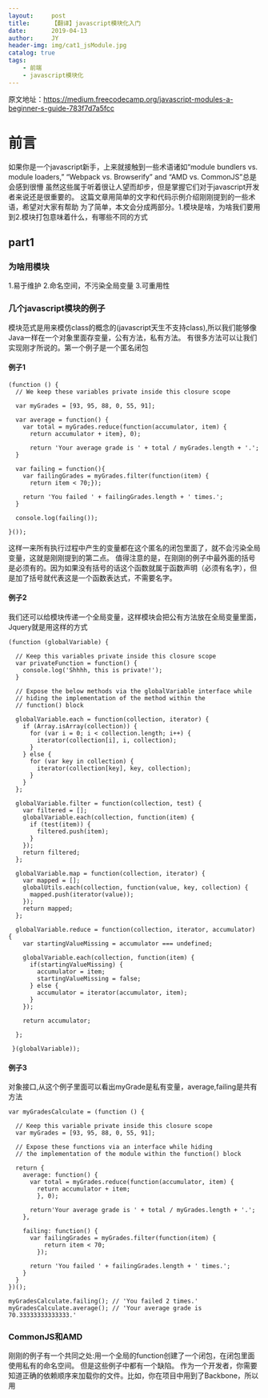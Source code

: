 ```yaml
---
layout:     post
title:      【翻译】javascript模块化入门
date:       2019-04-13
author:     JY
header-img: img/cat1_jsModule.jpg
catalog: true
tags:
    - 前端
    - javascript模块化
---
```

原文地址：https://medium.freecodecamp.org/javascript-modules-a-beginner-s-guide-783f7d7a5fcc
# 前言
如果你是一个javascript新手，上来就接触到一些术语诸如“module bundlers vs. module loaders,” “Webpack vs. Browserify” and “AMD vs. CommonJS”总是会感到很懵
虽然这些属于听着很让人望而却步，但是掌握它们对于javascript开发者来说还是很重要的。
这篇文章用简单的文字和代码示例介绍刚刚提到的一些术语，希望对大家有帮助
为了简单，本文会分成两部分。1.模块是啥，为啥我们要用到2.模块打包意味着什么，有哪些不同的方式


## part1
### 为啥用模块
1.易于维护
2.命名空间，不污染全局变量
3.可重用性
### 几个javascript模块的例子
模块范式是用来模仿class的概念的(javascript天生不支持class),所以我们能够像Java一样在一个对象里面存变量，公有方法，私有方法。
有很多方法可以让我们实现刚才所说的。第一个例子是一个匿名闭包
#### 例子1
```
(function () {
  // We keep these variables private inside this closure scope
  
  var myGrades = [93, 95, 88, 0, 55, 91];
  
  var average = function() {
    var total = myGrades.reduce(function(accumulator, item) {
      return accumulator + item}, 0);
    
      return 'Your average grade is ' + total / myGrades.length + '.';
  }

  var failing = function(){
    var failingGrades = myGrades.filter(function(item) {
      return item < 70;});
      
    return 'You failed ' + failingGrades.length + ' times.';
  }

  console.log(failing());

}());
```
这样一来所有执行过程中产生的变量都在这个匿名的闭包里面了，就不会污染全局变量，这就是刚刚提到的第二点。
值得注意的是，在刚刚的例子中最外面的括号是必须有的。因为如果没有括号的话这个函数就属于函数声明（必须有名字），但是加了括号就代表这是一个函数表达式，不需要名字。
#### 例子2
我们还可以给模块传递一个全局变量，这样模块会把公有方法放在全局变量里面，Jquery就是用这样的方式
```
(function (globalVariable) {

  // Keep this variables private inside this closure scope
  var privateFunction = function() {
    console.log('Shhhh, this is private!');
  }

  // Expose the below methods via the globalVariable interface while
  // hiding the implementation of the method within the 
  // function() block

  globalVariable.each = function(collection, iterator) {
    if (Array.isArray(collection)) {
      for (var i = 0; i < collection.length; i++) {
        iterator(collection[i], i, collection);
      }
    } else {
      for (var key in collection) {
        iterator(collection[key], key, collection);
      }
    }
  };

  globalVariable.filter = function(collection, test) {
    var filtered = [];
    globalVariable.each(collection, function(item) {
      if (test(item)) {
        filtered.push(item);
      }
    });
    return filtered;
  };

  globalVariable.map = function(collection, iterator) {
    var mapped = [];
    globalUtils.each(collection, function(value, key, collection) {
      mapped.push(iterator(value));
    });
    return mapped;
  };

  globalVariable.reduce = function(collection, iterator, accumulator) {
    var startingValueMissing = accumulator === undefined;

    globalVariable.each(collection, function(item) {
      if(startingValueMissing) {
        accumulator = item;
        startingValueMissing = false;
      } else {
        accumulator = iterator(accumulator, item);
      }
    });

    return accumulator;

  };

 }(globalVariable));
```
#### 例子3
对象接口,从这个例子里面可以看出myGrade是私有变量，average,failing是共有方法
```
var myGradesCalculate = (function () {
    
  // Keep this variable private inside this closure scope
  var myGrades = [93, 95, 88, 0, 55, 91];

  // Expose these functions via an interface while hiding
  // the implementation of the module within the function() block

  return {
    average: function() {
      var total = myGrades.reduce(function(accumulator, item) {
        return accumulator + item;
        }, 0);
        
      return'Your average grade is ' + total / myGrades.length + '.';
    },

    failing: function() {
      var failingGrades = myGrades.filter(function(item) {
          return item < 70;
        });

      return 'You failed ' + failingGrades.length + ' times.';
    }
  }
})();

myGradesCalculate.failing(); // 'You failed 2 times.' 
myGradesCalculate.average(); // 'Your average grade is 70.33333333333333.'
```
### CommonJS和AMD
刚刚的例子有一个共同之处:用一个全局的function创建了一个闭包，在闭包里面使用私有的命名空间。
但是这些例子中都有一个缺陷。
作为一个开发者，你需要知道正确的依赖顺序来加载你的文件。比如，你在项目中用到了Backbone，所以用<script>引用了它的源码。
然而，Backbone强依赖Underscore.js。那你就需要把对Underscore的应用加在Backbone前面。一旦依赖变多了，这样的事情会变得很复杂
还有一个问题这样仍然有可能导致全局变量冲突，比如例子3中其他模块也有叫myGradesCalculate的.
那有没有办法啊可以让这些模块不在全局作用域里面呢？答案是肯定的。有两种关于这个的著名的实现CommonJS, AMD
#### CommonJS
CommonJs是设计和实现Javascript模块声明API的一个志愿者工作组
CommonJs模块其实是一个可重用的一坨javascript，这坨javascript会export一些特定对象。这样就能被其他模块require进来。写过Node.js的朋友应该很熟悉。
下面是一个定义CommonJs模块的例子
```
function myModule() {
  this.hello = function() {
    return 'hello!';
  }

  this.goodbye = function() {
    return 'goodbye!';
  }
}

module.exports = myModule;
```
其他模块如果下昂要引用的话就像这样
```
var myModule = require('myModule');

var myModuleInstance = new myModule();
myModuleInstance.hello(); // 'hello!'
myModuleInstance.goodbye(); // 'goodbye!'
```
这种方式很好的解决了刚才剔除的缺陷。
1.由于用到的模块都需要require()所以依赖关系就变得清晰
2.每个模块不需要写全局变量
这里需要注意是require()是阻塞的。而javascript又是单线程的，这在server端通常没什么问题因为require的时候只是去读磁盘中的文件然后加载。但是在浏览器中这意味着一个网络请求，唯一的线程会一直等到require的模块文件返回load完毕。
#### AMD
接着刚才的问题说。如果在浏览器端能够异步加载模块这样不就好了吗。AMD正式解决这样一个问题的技术，全称是Asynchronous Module Definition。
下面给出一个AMD的例子
```
define(['myModule', 'myOtherModule'], function(myModule, myOtherModule) {
  console.log(myModule.hello());
});
```
define函数的第一个参数是所需要加载的模块。第二个参数是回调函数，刚刚加载好的模块就会作为args传进回调函数。
简单来说AMD主要是适用于浏览器。
#### UMD
有些项目需要你同时支持AMD和CommonJS功能，那么就可以用UMD(Universal Module Definition)
UMD支持刚刚说到的两种模块和定义在全局变量的模块。并且即可以在服务端也可以在浏览器端执行。
下面是一个UMD的例子:
```
(function (root, factory) {
  if (typeof define === 'function' && define.amd) {
      // AMD
    define(['myModule', 'myOtherModule'], factory);
  } else if (typeof exports === 'object') {
      // CommonJS
    module.exports = factory(require('myModule'), require('myOtherModule'));
  } else {
    // Browser globals (Note: root is window)
    root.returnExports = factory(root.myModule, root.myOtherModule);
  }
}(this, function (myModule, myOtherModule) {
  // Methods
  function notHelloOrGoodbye(){}; // A private method
  function hello(){}; // A public method because it's returned (see below)
  function goodbye(){}; // A public method because it's returned (see below)

  // Exposed public methods
  return {
      hello: hello,
      goodbye: goodbye
  }
}));
```
#### ES6
刚才我们说的所有的打包方式都不是javascript原生支持的。在ES6对语法和语义的定义中，引入了模块的定义。
ES6中的模块汲取了CommonJS和AMD的优点，声明式的语法和异步加载，和对循环依赖更好的支持。
还有很厉害的一点是ES6模块的引入是对导出内容的实时只读（这句比较难翻，需要看下面代码理解）。在CommonJS中，import只是对export的拷贝。这是CommonJs的例子
```
// lib/counter.js
var counter = 1;

function increment() {
  counter++;
}

function decrement() {
  counter--;
}

module.exports = {
  counter: counter,
  increment: increment,
  decrement: decrement
};


// src/main.js

var counter = require('../../lib/counter');

counter.increment();
console.log(counter.counter); // 1
```
为啥输出结果不是2呢。因为increment()被调用的时候被改写的counter是在counter.js里面的变量。而在main.js require过来的counter是counter.js里面的变量的拷贝，所以我们无法通过调用increment()改变require过来的count
ES6很好的解决了这个问题
```
// lib/counter.js
export let counter = 1;

export function increment() {
  counter++;
}

export function decrement() {
  counter--;
}


// src/main.js
import * as counter from '../../counter';

console.log(counter.counter); // 1
counter.increment();
console.log(counter.counter); // 2
```
也就是说ES6的import并不是对export建立拷贝

## part2
### 为啥要打包模块呢
当你把你的程序分成多个模块，你通常要把这些模块组织成不同的文件夹和文件。比如在你使用React的时候你有一组你所使用的库的模块
那你就需要在你的主html为每一个你所依赖的模块加<script>标签来把这些依赖引入进来。当用户打开你的页面的时候浏览器就会一个一个的单独加载这些<script>
这样页面加载速度就会很慢。

为了克服这个问题，我们捆绑或者说把这些文件混合进一个大文件(也可能是多个文件)为了减少http请求数。当我们听到其他开发者谈论构建阶段，构建过程。其实指的就是这些事。
还有一个加快打包速度的方法就是减少打包出来的代码量. 减少代码量的办法就是去除源代码中不必要的字符（比如空格，注解，换行符）这样就可以减少整体大小而不改变代码的功能。
数据量越小意味着浏览器能够更快的下载，加载这些文件。如果你见过文件里面带个min的后缀比如 “underscore-min.js”,你可能发现了min版本比起完全版小得多(虽然min版的代码不便阅读/调试)。
打包工具比如gulp，grunt让混合，压缩变得简单直接，并且保证了刻度的代码仍然可以让开发者看到而浏览器读到的是打包，压缩过的代码。

### 有哪些不同的打包模块的方式呢
只要你使用了一种标准的方式定义模块。就可以方便的混合，压缩你的javascript代码。
然而如果你使用了你的浏览器无法解释的非原生的模块系统，比如CommonJS, AMD (甚至是es6的原生模块语法)。你需要一个专门的工具来吧这些模块组织成能浏览器能够解释执行的的代码。这些就是Browserify, RequireJS, Webpack以及一些其他的模块打包工具做的事情。
除了打包加载你的模块之外，模块打包工具提供了很多额外的功能比如自动重新编译当你在修改代码和debug的时候。

### 打包CommonJS
CommonJs使用同步的方式加载模块，这样虽然很好但是对浏览器来说却是不现实的。比如我们有个main.js应用了一个模块来计算平均数:
```
var myDependency = require(‘myDependency’);

var myGrades = [93, 95, 88, 0, 91];

var myAverageGrade = myDependency.average(myGrades);
```
这个例子里面，我们的代码依赖了myDependency模块。在以下命令里面。浏览器递归的打包了所有依赖的模块，最终生成了bundle.js
```
browserify main.js -o bundle.js
```
Browserify 会先根据当前代码生成一个抽象语法树，这样就可以遍历整个项目依赖图。理清楚了项目的依赖结果之后，就可以按照顺序打包所有的依赖到一个文件里面了。这个时候你就只需要引入单个<script>进你的html代码。
接下来你可以用Minify-JS去压缩你的bundle.js。完成!

### 打包AMD
写不动了，未完待续。。
